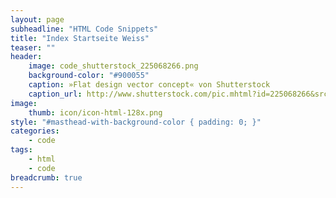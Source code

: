```yaml
---
layout: page
subheadline: "HTML Code Snippets"
title: "Index Startseite Weiss"
teaser: ""
header:
    image: code_shutterstock_225068266.png
    background-color: "#900055"
    caption: »Flat design vector concept« von Shutterstock
    caption_url: http://www.shutterstock.com/pic.mhtml?id=225068266&src=id
image:
    thumb: icon/icon-html-128x.png
style: "#masthead-with-background-color { padding: 0; }"
categories:
    - code
tags:
    - html
    - code
breadcrumb: true
---
```


<script src="https://gist.github.com/Phlow/559c684ddf1103cde658.js"></script>
